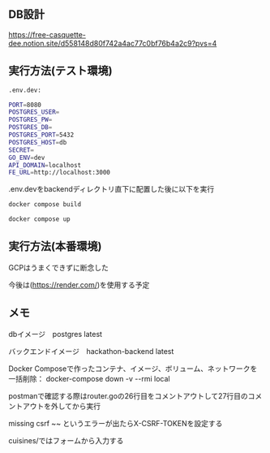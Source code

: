 <!-- ## 基本実行方法
```sh
docker compose build

//docker compose run --rm backend sh

//go mod tidy 

docker compose up 
``` -->

## DB設計
https://free-casquette-dee.notion.site/d558148d80f742a4ac77c0bf76b4a2c9?pvs=4


## 実行方法(テスト環境)

```sh
.env.dev:

PORT=8080
POSTGRES_USER=
POSTGRES_PW=
POSTGRES_DB=
POSTGRES_PORT=5432
POSTGRES_HOST=db
SECRET=
GO_ENV=dev
API_DOMAIN=localhost
FE_URL=http://localhost:3000
```

.env.devをbackendディレクトリ直下に配置した後に以下を実行

<!-- ```sh
docker compose build

docker compose up

docker compose run --rm backend sh

go run src/migrate/migrate.go

go run src/main.go

``` -->

```sh
docker compose build

docker compose up
```

## 実行方法(本番環境)
GCPはうまくできずに断念した

今後は(https://render.com/)を使用する予定

## メモ
dbイメージ　postgres latest 

バックエンドイメージ　hackathon-backend latest

Docker Composeで作ったコンテナ、イメージ、ボリューム、ネットワークを一括削除：
docker-compose down -v --rmi local

postmanで確認する際はrouter.goの26行目をコメントアウトして27行目のコメントアウトを外してから実行

missing csrf ~~ というエラーが出たらX-CSRF-TOKENを設定する

cuisines/ではフォームから入力する
